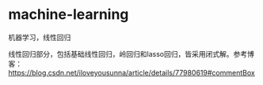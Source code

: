 # machine-learning
机器学习，线性回归

线性回归部分，包括基础线性回归，岭回归和lasso回归，皆采用闭式解。参考博客：https://blog.csdn.net/iloveyousunna/article/details/77980619#commentBox
